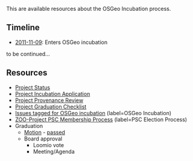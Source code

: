 This are available resources about the OSGeo Incubation process.

## Timeline

* [2011-11-09](https://trac.osgeo.org/osgeo/ticket/828#no1): Enters OSGeo incubation

to be continued...

## Resources

* [Project Status](https://github.com/ZOO-Project/ZOO-Project/wiki/OSGeoIncubationStatus)
* [Project Incubation Application](https://github.com/ZOO-Project/ZOO-Project/wiki/OSGeoIncubation)
* [Project Provenance Review](https://github.com/ZOO-Project/ZOO-Project/wiki/ProvenanceReview)
* [Project Graduation Checklist](https://github.com/ZOO-Project/ZOO-Project/wiki/ProjectGraduationChecklist)
* [Issues tagged for OSGeo incubation](https://github.com/ZOO-Project/ZOO-Project/issues?q=is%3Aopen+is%3Aissue+label%3A%22OSGeo+Incubation%22) (label=OSGeo Incubation)
* [ZOO-Project PSC Membership Process](https://github.com/ZOO-Project/ZOO-Project/wiki/ZOO-Project-PSC-Membership-Process) (label=PSC Election Process)
* Graduation
  * [Motion](https://lists.osgeo.org/pipermail/incubator/2023-June/004657.html) - [passed](https://lists.osgeo.org/pipermail/incubator/2023-June/004673.html)
  * Board approval
    * Loomio vote
    * Meeting/Agenda

